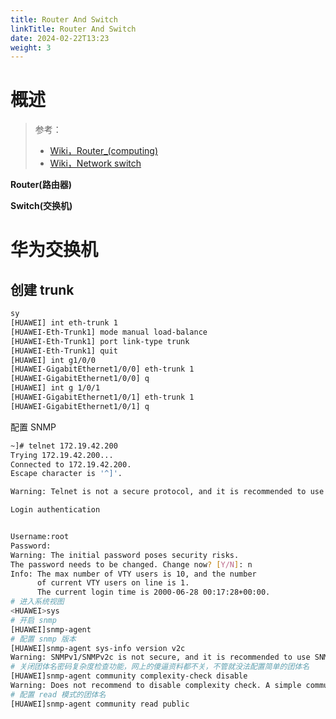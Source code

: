 ```yaml
---
title: Router And Switch
linkTitle: Router And Switch
date: 2024-02-22T13:23
weight: 3
---
```


# 概述

> 参考：
> 
> - [Wiki，Router_(computing)](https://en.wikipedia.org/wiki/Router_(computing))
> - [Wiki，Network switch](https://en.wikipedia.org/wiki/Network_switch)

**Router(路由器)**

**Switch(交换机)**

# 华为交换机

## 创建 trunk

```bash
sy
[HUAWEI] int eth-trunk 1
[HUAWEI-Eth-Trunk1] mode manual load-balance
[HUAWEI-Eth-Trunk1] port link-type trunk
[HUAWEI-Eth-Trunk1] quit
[HUAWEI] int g1/0/0
[HUAWEI-GigabitEthernet1/0/0] eth-trunk 1
[HUAWEI-GigabitEthernet1/0/0] q
[HUAWEI] int g 1/0/1
[HUAWEI-GigabitEthernet1/0/1] eth-trunk 1
[HUAWEI-GigabitEthernet1/0/1] q
```

配置 SNMP

```bash
~]# telnet 172.19.42.200
Trying 172.19.42.200...
Connected to 172.19.42.200.
Escape character is '^]'.

Warning: Telnet is not a secure protocol, and it is recommended to use Stelnet.

Login authentication


Username:root
Password:
Warning: The initial password poses security risks.
The password needs to be changed. Change now? [Y/N]: n
Info: The max number of VTY users is 10, and the number
      of current VTY users on line is 1.
      The current login time is 2000-06-28 00:17:28+00:00.
# 进入系统视图
<HUAWEI>sys
# 开启 snmp
[HUAWEI]snmp-agent
# 配置 snmp 版本
[HUAWEI]snmp-agent sys-info version v2c
Warning: SNMPv1/SNMPv2c is not secure, and it is recommended to use SNMPv3.
# 关闭团体名密码复杂度检查功能，网上的傻逼资料都不关，不管就没法配置简单的团体名
[HUAWEI]snmp-agent community complexity-check disable
Warning: Does not recommend to disable complexity check. A simple community name may result in security threats.
# 配置 read 模式的团体名
[HUAWEI]snmp-agent community read public
```
